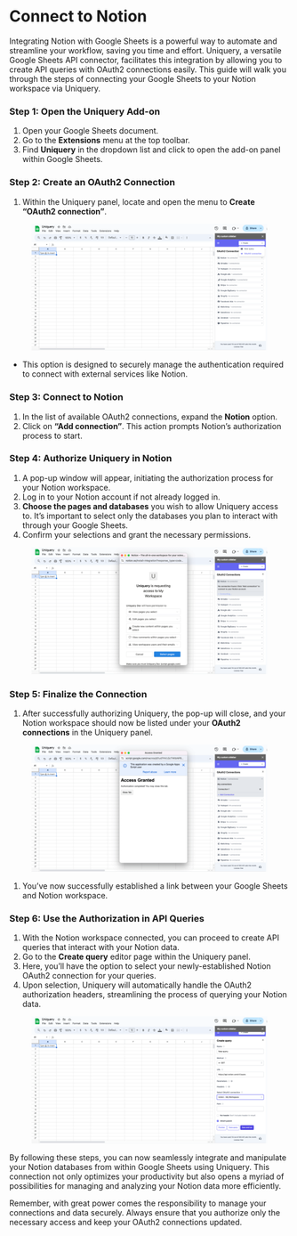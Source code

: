 # Connect to Notion

Integrating Notion with Google Sheets is a powerful way to automate and streamline your workflow, saving you time and effort. Uniquery, a versatile Google Sheets API connector, facilitates this integration by allowing you to create API queries with OAuth2 connections easily. This guide will walk you through the steps of connecting your Google Sheets to your Notion workspace via Uniquery.

### Step 1: Open the Uniquery Add-on

1. Open your Google Sheets document.
2. Go to the **Extensions** menu at the top toolbar.
3. Find **Uniquery** in the dropdown list and click to open the add-on panel within Google Sheets.

### Step 2: Create an OAuth2 Connection

1. Within the Uniquery panel, locate and open the menu to **Create “OAuth2 connection”**.

<figure><img src="../.gitbook/assets/image (1) (1) (1).png" alt=""><figcaption></figcaption></figure>

* This option is designed to securely manage the authentication required to connect with external services like Notion.

### Step 3: Connect to Notion

1. In the list of available OAuth2 connections, expand the **Notion** option.
2. Click on **“Add connection”**. This action prompts Notion’s authorization process to start.

### Step 4: Authorize Uniquery in Notion

1. A pop-up window will appear, initiating the authorization process for your Notion workspace.
2. Log in to your Notion account if not already logged in.
3. **Choose the pages and databases** you wish to allow Uniquery access to. It’s important to select only the databases you plan to interact with through your Google Sheets.
4. Confirm your selections and grant the necessary permissions.

<figure><img src="../.gitbook/assets/image (2) (1).png" alt=""><figcaption></figcaption></figure>

### Step 5: Finalize the Connection

1. After successfully authorizing Uniquery, the pop-up will close, and your Notion workspace should now be listed under your **OAuth2 connections** in the Uniquery panel.

<figure><img src="../.gitbook/assets/image (3) (1).png" alt=""><figcaption></figcaption></figure>

1. You’ve now successfully established a link between your Google Sheets and Notion workspace.

### Step 6: Use the Authorization in API Queries

1. With the Notion workspace connected, you can proceed to create API queries that interact with your Notion data.
2. Go to the **Create query** editor page within the Uniquery panel.
3. Here, you’ll have the option to select your newly-established Notion OAuth2 connection for your queries.
4. Upon selection, Uniquery will automatically handle the OAuth2 authorization headers, streamlining the process of querying your Notion data.

<figure><img src="../.gitbook/assets/image (4) (1).png" alt=""><figcaption></figcaption></figure>

By following these steps, you can now seamlessly integrate and manipulate your Notion databases from within Google Sheets using Uniquery. This connection not only optimizes your productivity but also opens a myriad of possibilities for managing and analyzing your Notion data more efficiently.

Remember, with great power comes the responsibility to manage your connections and data securely. Always ensure that you authorize only the necessary access and keep your OAuth2 connections updated.
